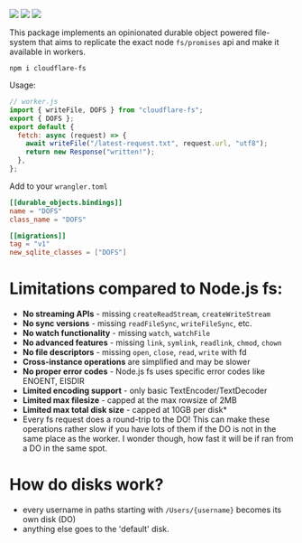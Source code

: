 [![](https://badge.forgithub.com/janwilmake/cloudflare-fs)](https://uithub.com/janwilmake/cloudflare-fs) [![](https://badge.xymake.com/janwilmake/status/1946939223673544864)](https://x.com/janwilmake/status/1946939223673544864) [![](https://b.letmeprompt.com)](https://letmeprompt.com?q=https://uithub.com/janwilmake/cloudflare-fs)

This package implements an opinionated durable object powered file-system that aims to replicate the exact node `fs/promises` api and make it available in workers.

```
npm i cloudflare-fs
```

Usage:

```js
// worker.js
import { writeFile, DOFS } from "cloudflare-fs";
export { DOFS };
export default {
  fetch: async (request) => {
    await writeFile("/latest-request.txt", request.url, "utf8");
    return new Response("written!");
  },
};
```

Add to your `wrangler.toml`

```toml
[[durable_objects.bindings]]
name = "DOFS"
class_name = "DOFS"

[[migrations]]
tag = "v1"
new_sqlite_classes = ["DOFS"]
```

# Limitations compared to Node.js fs:

- **No streaming APIs** - missing `createReadStream`, `createWriteStream`
- **No sync versions** - missing `readFileSync`, `writeFileSync`, etc.
- **No watch functionality** - missing `watch`, `watchFile`
- **No advanced features** - missing `link`, `symlink`, `readlink`, `chmod`, `chown`
- **No file descriptors** - missing `open`, `close`, `read`, `write` with fd
- **Cross-instance operations** are simplified and may be slower
- **No proper error codes** - Node.js fs uses specific error codes like ENOENT, EISDIR
- **Limited encoding support** - only basic TextEncoder/TextDecoder
- **Limited max filesize** - capped at the max rowsize of 2MB
- **Limited max total disk size** - capped at 10GB per disk\*
- Every fs request does a round-trip to the DO! This can make these operations rather slow if you have lots of them if the DO is not in the same place as the worker. I wonder though, how fast it will be if ran from a DO in the same spot.

# How do disks work?

- every username in paths starting with `/Users/{username}` becomes its own disk (DO)
- anything else goes to the 'default' disk.
